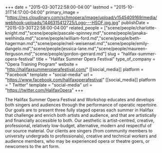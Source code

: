 +++
date = "2015-03-30T22:58:00-04:00"
lastmod = "2015-10-31T14:17:00-04:00"
primary_image = "https://res.cloudinary.com/schmopera/image/upload/v1545409169/media/webhook-uploads/1446315412725/Logo---HSOF.jpg.jpg"
publishDate = "2015-03-30T22:58:00-04:00"
related_people = ["scene/people/charlotte-knight.md","scene/people/pascale-spinney.md","scene/people/janaka-welihinda.md","scene/people/william-ford.md","scene/people/beth-hagerman.md","scene/people/neil-weisensel.md","scene/people/emily-dangelo.md","scene/people/jessica-lane.md","scene/people/maureen-ferguson.md","scene/people/gordon-gerrard.md"]
slug = "halifax-summer-opera-festival"
title = "Halifax Summer Opera Festival"
type_of_company = "Opera Training Program"
website = "http://halifaxsummeroperafestival.com/"
[[social_media]]
platform = "Facebook"
template = "social-media"
url = "https://www.facebook.com/halifaxoperafestival"
[[social_media]]
platform = " Twitter"
template = "social-media"
url = "https://twitter.com/HalifaxOpera"
+++

The Halifax Summer Opera Festival and Workshop educates and develops both singers and audiences through the performance of operatic repertoire. Our goals are to present three fully staged operas each summer in Halifax that challenge and enrich both artists and audience, and that are artistically and financially accessible to both. Our aesthetic is artist-centred, creative, professional, relatively low-budget, alternative, modern and respectful of our source material. Our clients are singers (from community members to university undergrads to professionals), creative and technical workers and audience members, who may be experienced opera or theatre goers, or newcomers to the art form.

